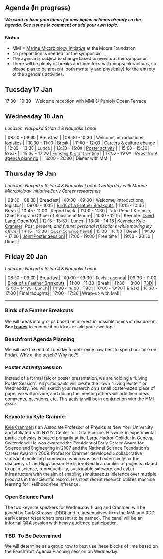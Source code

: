 ## Agenda (In progress)

_**We want to hear your ideas for new topics or items already on the agenda. See [Issues](https://github.com/DDD-Moore/early-career-hawaii/issues) to comment or add your own topic.**_

### Notes

- MMI = [Marine Micorbiology Initiative](https://www.moore.org/programs/science/marine-microbiology-initiative) at the Moore Foundation
- No preparation is needed for the symposium
- The agenda is subject to change based on events at the symposium
- There will be plenty of breaks and time for small groups/interactions, so please plan to be present (both mentally and physically) for the entirety of the agenda's activities.

## Tuesday 17 Jan 

17:30 - 19:30 &nbsp;&nbsp;&nbsp;Welcome reception with MMI @ Paniolo Ocean Terrace

## Wednesday 18 Jan  

_Location: Naupaka Salon 4 & Naupaka Lanai_

| 08:00 - 08:30 | Breakfast |
| 08:30 - 10:30 | Welcome, introductions, logistics |
| 10:30 - 11:00 | Break |
| 11:00 - 12:00 | [Careers](https://github.com/DDD-Moore/early-career-hawaii/issues/10) & [culture change](https://github.com/DDD-Moore/early-career-hawaii/issues/4) |
| 12:00 - 13:30	| Lunch  |
| 13:30 - 15:00 | [Poster activity](#poster) |
| 15:00 - 15:30 | Break |
| 15:30 - 17:00 | [Funding & grant writing](https://github.com/DDD-Moore/early-career-hawaii/issues/7) |
| 17:00 - 19:00 | [Beachfront agenda planning](#beach) |
| 19:00 - 20:30 | Dinner with MMI |

## Thursday 19 Jan 

_Location: Naupaka Salon 4 & Naupaka Lanai_
_Overlap day with Marine Microbiology Initiative Early Career researchers_

| 08:00 - 08:30 | Breakfast|
| 08:30 - 09:00 | Welcome, introductions, logistics|
| 09:00 - 10:15 | [Birds of a Feather Breakouts](#bof)|
| 10:15 - 10:45 | Break|
| 10:45 - 11:00 | Report back|
| 11:00 - 11:30 | Talk: Robert Kirshner, Chief Program Officer of Science at Moore|
| 11:30 - 12:15 | Keynote: [David Lang](https://about.me/davidtlang), [OpenROV](http://openrov.com)|
| 12:15 - 13:30	| Lunch|
| 13:30 - 14:15 | [Keynote: Kyle Cranmer](#Cranmer): _Past, present, and future: personal reflections while moving my office_|
| 14:15 - 15:30 | [Open Science Panel](#panel)|
| 15:30 - 16:00 | Break |
| 16:00 - 17:00 | [Joint Poster Session](#poster)|
| 17:00 - 19:00 | Free time |
| 19:00 - 20:30 | Dinner|

## Friday 20 Jan

_Location: Naupaka Salon 4 & Naupaka Lanai_

| 08:30 - 09:00 | Breakfast|
| 09:00 - 09:30 | Revisit agenda|
| 09:30 - 11:00 | [Birds of a Feather Breakouts](#bof)|
| 11:00 - 11:30 | Break|
| 11:30 - 13:00 | [TBD](#tbd)|
| 13:00 - 14:30 | Lunch|
| 14:30 - 16:00 | [TBD](#tbd)|
| 16:00 - 16:30 | Break|
| 16:30 - 17:00 | Final thoughts|
| 17:00 - 17:30 | Wrap-up with MMI|


---

<a name="bof"></a>
### Birds of a Feather Breakouts 

We will break into groups based on interest in possible topics of discussion. **See [Issues](https://github.com/DDD-Moore/early-career-hawaii/issues)** to comment on ideas or add your own topic.

<a name="beach"></a>
### Beachfront Agenda Planning 

We will use the end of Tuesday to determine how best to spend our time on Friday. Why at the beach? Why not?!

<a name="poster"></a>
### Poster Activity/Session 

Instead of a formal talk or poster presentation, we are holding a “Living Poster Session”. All participants will create their own “Living Poster” on Wednesday. You will sketch your research on a small poster-sized piece of paper we will provide, and during the meeting others will add their ideas, comments, questions, etc. This activity will be in conjunction with the MMI group.

<a name="Cranmer"></a>
### Keynote by Kyle Cranmer

[Kyle Cranmer](http://physics.as.nyu.edu/object/kylecranmer.html) is an Associate Professor of Physics at New York University and affiliated with NYU's Center for Data Science. His work in experimental particle physics is based primarily at the Large Hadron Collider in Geneva, Switzerland. He was awarded the Presidential Early Career Award for Science and Engineering in 2007 and the National Science Foundation's Career Award in 2009. Professor Cranmer developed a collaborative statistical modeling framework, which was used extensively for the discovery of the Higgs boson. He is involved in a number of projects related to open science, reproducibility, sustainable software, and cyber infrastructure with the aim of enabling simultaneous inference over multiple products in the scientific record. His most recent research utilizes machine learning for likelihood-free inference. 


<a name="panel"></a>
### Open Science Panel

The two keynote speakers for Wednesday (Lang and Cranmer) will be joined by Carly Strasser (DDD) and representatives from the MMI and DDD early career researchers present (to be named). The panel will be an informal Q&A session with heavy audience participation.

### TBD: To Be Determined <a name="tbd"></a>

We will determine as a group how to best use these blocks of time based on the Beachfront Agenda Planning session on Wednesday.
